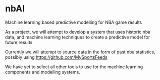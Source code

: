 # nbAI
Machine learning based predictive modelling for NBA game results

As a project, we will attempt to develop a system that uses historic nba data, and machine learning techniques to create a predictive model for future results.

Currently we will attempt to source data in the form of past nba statistics, possibly using https://github.com/MySportsFeeds

We have yet to select all other tools to use for the machine learning components and modelling systems.
